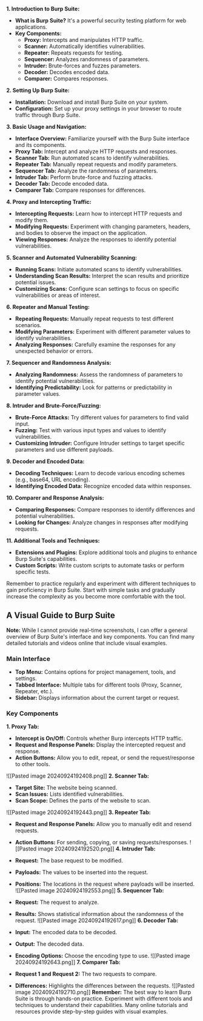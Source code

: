
**1. Introduction to Burp Suite:**

- **What is Burp Suite?** It's a powerful security testing platform for web applications.
- **Key Components:**
    - **Proxy:** Intercepts and manipulates HTTP traffic.
    - **Scanner:** Automatically identifies vulnerabilities.
    - **Repeater:** Repeats requests for testing.
    - **Sequencer:** Analyzes randomness of parameters.
    - **Intruder:** Brute-forces and fuzzes parameters.
    - **Decoder:** Decodes encoded data.
    - **Comparer:** Compares responses.

**2. Setting Up Burp Suite:**

- **Installation:** Download and install Burp Suite on your system.
- **Configuration:** Set up your proxy settings in your browser to route traffic through Burp Suite.

**3. Basic Usage and Navigation:**

- **Interface Overview:** Familiarize yourself with the Burp Suite interface and its components.
- **Proxy Tab:** Intercept and analyze HTTP requests and responses.
- **Scanner Tab:** Run automated scans to identify vulnerabilities.
- **Repeater Tab:** Manually repeat requests and modify parameters.
- **Sequencer Tab:** Analyze the randomness of parameters.
- **Intruder Tab:** Perform brute-force and fuzzing attacks.
- **Decoder Tab:** Decode encoded data.
- **Comparer Tab:** Compare responses for differences.

**4. Proxy and Intercepting Traffic:**

- **Intercepting Requests:** Learn how to intercept HTTP requests and modify them.
- **Modifying Requests:** Experiment with changing parameters, headers, and bodies to observe the impact on the application.
- **Viewing Responses:** Analyze the responses to identify potential vulnerabilities.

**5. Scanner and Automated Vulnerability Scanning:**

- **Running Scans:** Initiate automated scans to identify vulnerabilities.
- **Understanding Scan Results:** Interpret the scan results and prioritize potential issues.
- **Customizing Scans:** Configure scan settings to focus on specific vulnerabilities or areas of interest.

**6. Repeater and Manual Testing:**

- **Repeating Requests:** Manually repeat requests to test different scenarios.
- **Modifying Parameters:** Experiment with different parameter values to identify vulnerabilities.
- **Analyzing Responses:** Carefully examine the responses for any unexpected behavior or errors.

**7. Sequencer and Randomness Analysis:**

- **Analyzing Randomness:** Assess the randomness of parameters to identify potential vulnerabilities.
- **Identifying Predictability:** Look for patterns or predictability in parameter values.

**8. Intruder and Brute-Force/Fuzzing:**

- **Brute-Force Attacks:** Try different values for parameters to find valid input.
- **Fuzzing:** Test with various input types and values to identify vulnerabilities.
- **Customizing Intruder:** Configure Intruder settings to target specific parameters and use different payloads.

**9. Decoder and Encoded Data:**

- **Decoding Techniques:** Learn to decode various encoding schemes (e.g., base64, URL encoding).
- **Identifying Encoded Data:** Recognize encoded data within responses.

**10. Comparer and Response Analysis:**

- **Comparing Responses:** Compare responses to identify differences and potential vulnerabilities.
- **Looking for Changes:** Analyze changes in responses after modifying requests.

**11. Additional Tools and Techniques:**

- **Extensions and Plugins:** Explore additional tools and plugins to enhance Burp Suite's capabilities.
- **Custom Scripts:** Write custom scripts to automate tasks or perform specific tests.

Remember to practice regularly and experiment with different techniques to gain proficiency in Burp Suite. Start with simple tasks and gradually increase the complexity as you become more comfortable with the tool.

## A Visual Guide to Burp Suite

**Note:** While I cannot provide real-time screenshots, I can offer a general overview of Burp Suite's interface and key components. You can find many detailed tutorials and videos online that include visual examples.

### Main Interface

- **Top Menu:** Contains options for project management, tools, and settings.
- **Tabbed Interface:** Multiple tabs for different tools (Proxy, Scanner, Repeater, etc.).
- **Sidebar:** Displays information about the current target or request.

### Key Components

**1. Proxy Tab:**

- **Intercept is On/Off:** Controls whether Burp intercepts HTTP traffic.
- **Request and Response Panels:** Display the intercepted request and response.
- **Action Buttons:** Allow you to edit, repeat, or send the request/response to other tools.

![[Pasted image 20240924192408.png]]
**2. Scanner Tab:**

- **Target Site:** The website being scanned.
- **Scan Issues:** Lists identified vulnerabilities.
- **Scan Scope:** Defines the parts of the website to scan.

![[Pasted image 20240924192443.png]]
**3. Repeater Tab:**

- **Request and Response Panels:** Allow you to manually edit and resend requests.
- **Action Buttons:** For sending, copying, or saving requests/responses.
![[Pasted image 20240924192520.png]]
**4. Intruder Tab:**

- **Request:** The base request to be modified.
- **Payloads:** The values to be inserted into the request.
- **Positions:** The locations in the request where payloads will be inserted.
![[Pasted image 20240924192553.png]]
**5. Sequencer Tab:**

- **Request:** The request to analyze.
- **Results:** Shows statistical information about the randomness of the request.
![[Pasted image 20240924192617.png]]
**6. Decoder Tab:**

- **Input:** The encoded data to be decoded.
- **Output:** The decoded data.
- **Encoding Options:** Choose the encoding type to use.
![[Pasted image 20240924192643.png]]
**7. Comparer Tab:**

- **Request 1 and Request 2:** The two requests to compare.
- **Differences:** Highlights the differences between the requests.
![[Pasted image 20240924192710.png]]
**Remember:** The best way to learn Burp Suite is through hands-on practice. Experiment with different tools and techniques to understand their capabilities. Many online tutorials and resources provide step-by-step guides with visual examples.
